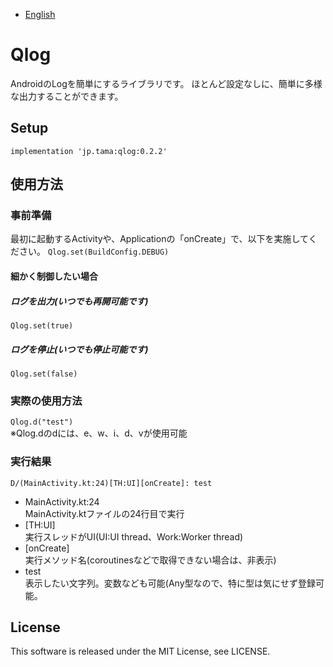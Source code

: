 - [English](README.md) 
# Qlog
AndroidのLogを簡単にするライブラリです。
ほとんど設定なしに、簡単に多様な出力することができます。

## Setup
`implementation 'jp.tama:qlog:0.2.2'`

## 使用方法
### 事前準備
最初に起動するActivityや、Applicationの「onCreate」で、以下を実施してください。
`Qlog.set(BuildConfig.DEBUG)`

#### 細かく制御したい場合
##### ログを出力(いつでも再開可能です)
`Qlog.set(true)`
##### ログを停止(いつでも停止可能です)
`Qlog.set(false)`

### 実際の使用方法
`Qlog.d("test")`  
※Qlog.dのdには、e、w、i、d、vが使用可能

### 実行結果
`D/(MainActivity.kt:24)[TH:UI][onCreate]: test`
- MainActivity.kt:24  
MainActivity.ktファイルの24行目で実行
- [TH:UI]  
実行スレッドがUI(UI:UI thread、Work:Worker thread)
- [onCreate]  
実行メソッド名(coroutinesなどで取得できない場合は、非表示)
- test  
表示したい文字列。変数なども可能(Any型なので、特に型は気にせず登録可能。
 
## License
This software is released under the MIT License, see LICENSE.
